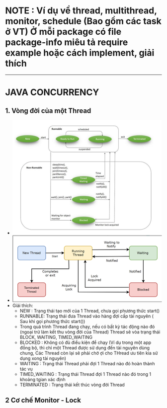 # NOTE :  Ví dụ về thread, multithread, monitor, schedule (Bao gồm các task ở VT) Ở mỗi package có file package-info miêu tả require example hoặc cách implement, giải thích

------------------------------------------------------------------------------------------------------------------------
# JAVA CONCURRENCY

## 1. Vòng đời của một Thread
- ![img.png](IMG_README/img.png)
- ![2.png](IMG_README/2.png)
-  Giải thích:
   + NEW : Trạng thái tạo mới của 1 Thread, chưa gọi phương thức start()
   + RUNNABLE: Trạng thái đưa Thread vào hàng đợi cấp tài nguyên ( Sau khi gọi phương thức start())
   + Trong quá trình Thread đang chạy, nếu có bất kỳ tác động nào đó (ngoại trừ làm kết thu vòng đời của Thread) Thread sẽ vòa trạng thái BLOCK, WAITING, TIMED_WAITING
   + BLOCKED : Không có đủ điều kiện để chạy (Ví dụ trong một app đồng bộ, thì chỉ một Thread được sử dụng đến tài nguyên dùng chung, Các Thread còn lại sẽ phải chờ ợi cho THread ưu tiên kia sử dụng xong tài nguyên)
   + WAITING : Trạng thái Thread phải đợi 1 Thread nào đó hoàn thành tác vụ
   + TIMED_WAITING : Trạng thái Thread đợi 1 Thread nào đó trong 1 khoảng tgian xác định
   + TERMINATED : Trạng thái kết thúc vòng đời Thread


## 2 Cơ chế Monitor - Lock